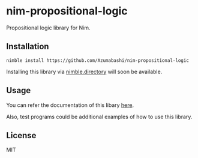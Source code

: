 # nim-propositional-logic
Propositional logic library for Nim.

## Installation
```
nimble install https://github.com/Azumabashi/nim-propositional-logic
```

Installing this library via [nimble.directory](https://nimble.directory) will soon be available.

## Usage
You can refer the documentation of this libary [here](https://azumabashi.github.io/nim-propositional-logic/).

Also, test programs could be additional examples of how to use this library.

## License
MIT